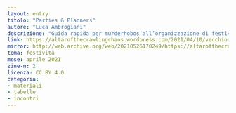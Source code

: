 ```yaml
---
layout: entry
titolo: "Parties & Planners"
autore: "Luca Ambrogiani"
descrizione: "Guida rapida per murderhobos all’organizzazione di festival, matrimoni ed eventi mondani di varia natura"
link: https://altarofthecrawlingchaos.wordpress.com/2021/04/10/vecchio-carnevale-blogghereccio-parties-planners/
mirror: http://web.archive.org/web/20210526170249/https://altarofthecrawlingchaos.wordpress.com/2021/04/10/vecchio-carnevale-blogghereccio-parties-planners/
tema: festività
mese: aprile 2021
zine-n: 2
licenza: CC BY 4.0
categoria:
- materiali
- tabelle
- incontri
---
```

